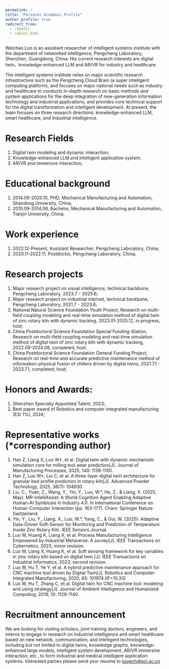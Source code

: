 ```yaml
---
permalink: /
title: "Personal Academic Profile"
author_profile: true
redirect_from: 
  - /about/
  - /about.html
---
```


Weichao Luo is an assistant researcher of intelligent systems institute with the department of networked intelligence, Pengcheng Laboratory, Shenzhen, Guangdong, China. His current research interests are digital twin，knowledge-enhanced LLM and AR/VR for industry and healthcare. 

The intelligent systems institute relies on major scientific research infrastructure such as the Pengcheng Cloud Brain (a super intelligent computing platform), and focuses on major national needs such as industry and healthcare to conducts in-depth research on basic methods and system applications for the deep integration of new-generation information technology and industrial applications, and provides core technical support for the digital transformation and intelligent development. At present, the team focuses on three research directions: knowledge-enhanced LLM, smart healthcare, and industrial intelligence.


Research Fields
======
1. Digital twin modeling and dynamic interaction;
2. Knowledge-enhanced LLM and intelligent application system;
3. AR/VR and immersive interaction;

Educational background
======
1. 2014.09-2020.10, PHD, Mechanical Manufacturing and Automation, Shandong University, China;
2. 2010.09-2014.06, Bachelor, Mechanical Manufacturing and Automation, Tianjin University, China;

Work experience
======
1. 2022.12-Present, Assistant Researcher, Pengcheng Laboratory, China;
2. 2020.11-2022.11, Postdoctor, Pengcheng Laboratory, China;

Research projects
======
1. Major research project on visual intelligence, technical backbone, Pengcheng Laboratory, 2023.7 – 2025.6;
2. Major research project on industrial internet, technical backbone, Pengcheng Laboratory, 2021.7 - 2023.6;
3. National Natural Science Foundation Youth Project, Research on multi-field coupling modeling and real-time simulation method of digital twin of zinc rotary kiln with dynamic tracking, 2023.01-2025.12, in progress, host;
4. China Postdoctoral Science Foundation Special Funding-Station, Research on multi-field coupling modeling and real-time simulation method of digital twin of zinc rotary kiln with dynamic tracking, 2022.09-2024.08, completed, host;
5. China Postdoctoral Science Foundation General Funding Project, Research on real-time and accurate predictive maintenance method of information-physical fusion of chillers driven by digital twins, 2021.7.1 - 2023.7.1, completed, host;

Honors and Awards:
======
1. Shenzhen Specially Appointed Talent, 2023;
2. Best paper award of Robotics and computer integrated manufacturing (ESI 1%), 2024;

Representative works (*corresponding author)
======
1. Han Z, Liang X, Luo W*, et al. Digital twin with dynamic mechanistic simulation core for milling tool wear prediction[J]. Journal of Manufacturing Processes, 2025, 149: 1138-1150.
2. Han Z, Luo W*, Liu C, et al. A three-layer digital twin architecture for granular bed profile prediction in rotary kiln[J]. Advanced Powder Technology, 2025, 36(7): 104930.
3. Liu, C., Yuan, Z., Wang, Y., Yin, Y., Luo, W.*, He, Z., & Liang, X. (2025, May). MR-IntelliAssist: A World Cognition Agent Enabling Adaptive Human-AI Symbiosis in Industry 4.0. In International Conference on Human-Computer Interaction (pp. 163-177). Cham: Springer Nature Switzerland.
4. Yin, Y., Liu, Y., Liang, X., Luo, W.*, Yang, C., & Gui, W. (2025). Adaptive Data-Driven Soft-Sensor for Monitoring and Prediction of Temperature Inside Zinc Rotary Kiln. IEEE Sensors Journal.
5. Luo W, Huang K, Liang X, et al. Process Manufacturing Intelligence Empowered by Industrial Metaverse: A survey[J]. IEEE Transactions on Cybernetics, 2023, minor revision.
6. Luo W, Liang X, Huang K, et al. Soft sensing framework for key variables in zinc rotary kiln based on digital twin [J]. IEEE Transactions on Industrial Informatics, 2023, second revision.
7. Luo W, Hu T, Ye Y, et al. A hybrid predictive maintenance approach for CNC machine tool driven by Digital Twin[J]. Robotics and Computer-Integrated Manufacturing, 2020, 65: 101974.(IF=10.33)
8. Luo W, Hu T, Zhang C, et al. Digital twin for CNC machine tool: modeling and using strategy[J]. Journal of Ambient Intelligence and Humanized Computing, 2019, 10: 1129-1140.


Recruitment announcement
======
We are looking for visiting scholars, joint training doctors, engineers, and interns to engage in research on industrial intelligence and smart healthcare based on new network, communication, and intelligent technologies, including but not limited to digital twins, knowledge graphs, knowledge-enhanced large models, intelligent system development, AR/VR immersive interaction, etc., to form industrial and medical intelligent application systems. Interested parties please send your resume to luowch@pcl.ac.cn